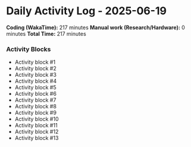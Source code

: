 # Daily Activity Log - 2025-06-19

**Coding (WakaTime):** 217 minutes
**Manual work (Research/Hardware):** 0 minutes
**Total Time:** 217 minutes

### Activity Blocks
- Activity block #1
- Activity block #2
- Activity block #3
- Activity block #4
- Activity block #5
- Activity block #6
- Activity block #7
- Activity block #8
- Activity block #9
- Activity block #10
- Activity block #11
- Activity block #12
- Activity block #13
